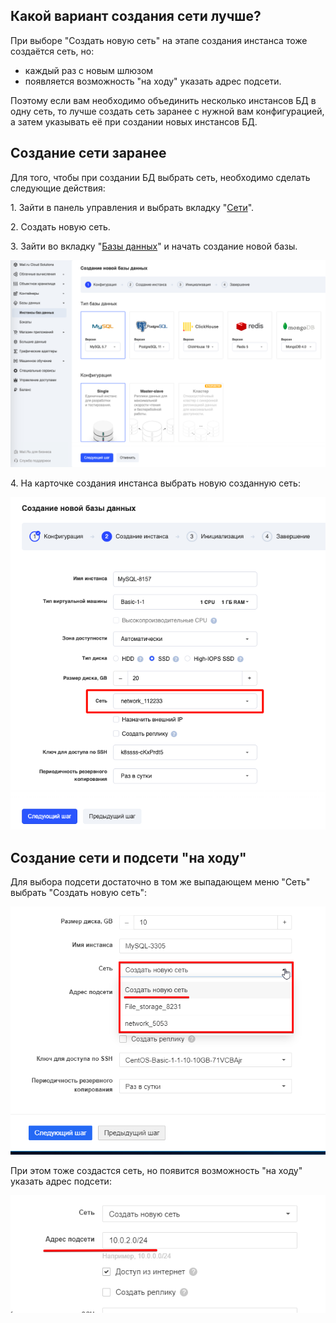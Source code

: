 ## Какой вариант создания сети лучше?

При выборе "Создать новую сеть" на этапе создания инстанса тоже создаётся сеть, но:

- каждый раз с новым шлюзом
- появляется возможность "на ходу" указать адрес подсети.

Поэтому если вам необходимо объединить несколько инстансов БД в одну сеть, то лучше создать сеть заранее с нужной вам конфигурацией, а затем указывать её при создании новых инстансов БД.

## Создание сети заранее

Для того, чтобы при создании БД выбрать сеть, необходимо сделать следующие действия:

1\. Зайти в панель управления и выбрать вкладку "[Сети](https://mcs.mail.ru/app/services/server/networks/)".

2\. Создать новую сеть.

3\. Зайти во вкладку "[Базы данных](https://mcs.mail.ru/app/services/databases/list/)" и начать создание новой базы.

![](./assets/1586424783899-1586424783899.png)

4\. На карточке создания инстанса выбрать новую созданную сеть:

![](./assets/1586424846986-1586424846986.png)

## Создание сети и подсети "на ходу"

Для выбора подсети достаточно в том же выпадающем меню "Сеть" выбрать "Создать новую сеть":

![](./assets/1560772507484-1560772507484.png)

При этом тоже создастся сеть, но появится возможность "на ходу" указать адрес подсети:

![](./assets/1560772524110-1560772524110.png)
